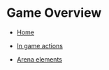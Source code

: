 # Game Overview

- [Home](../home.md)

- [In game actions](./actions.md)
- [Arena elements](./elements.md)
